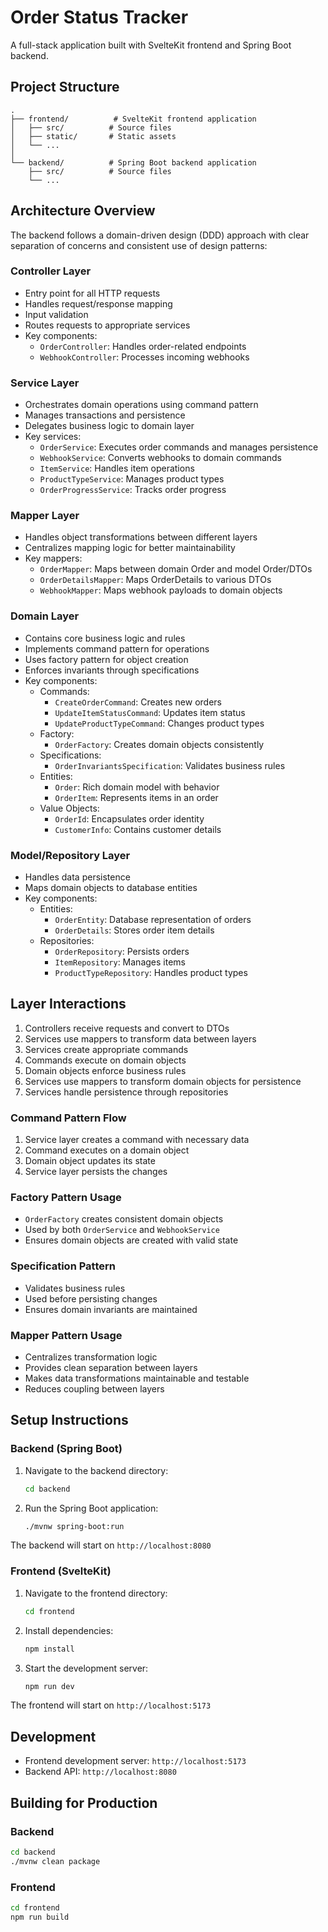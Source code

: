 # Order Status Tracker

A full-stack application built with SvelteKit frontend and Spring Boot backend.

## Project Structure

```
.
├── frontend/          # SvelteKit frontend application
│   ├── src/          # Source files
│   ├── static/       # Static assets
│   └── ...
│
└── backend/          # Spring Boot backend application
    ├── src/          # Source files
    └── ...
```

## Architecture Overview

The backend follows a domain-driven design (DDD) approach with clear separation of concerns and consistent use of design patterns:

### Controller Layer
- Entry point for all HTTP requests
- Handles request/response mapping
- Input validation
- Routes requests to appropriate services
- Key components:
  - `OrderController`: Handles order-related endpoints
  - `WebhookController`: Processes incoming webhooks

### Service Layer
- Orchestrates domain operations using command pattern
- Manages transactions and persistence
- Delegates business logic to domain layer
- Key services:
  - `OrderService`: Executes order commands and manages persistence
  - `WebhookService`: Converts webhooks to domain commands
  - `ItemService`: Handles item operations
  - `ProductTypeService`: Manages product types
  - `OrderProgressService`: Tracks order progress

### Mapper Layer
- Handles object transformations between different layers
- Centralizes mapping logic for better maintainability
- Key mappers:
  - `OrderMapper`: Maps between domain Order and model Order/DTOs
  - `OrderDetailsMapper`: Maps OrderDetails to various DTOs
  - `WebhookMapper`: Maps webhook payloads to domain objects

### Domain Layer
- Contains core business logic and rules
- Implements command pattern for operations
- Uses factory pattern for object creation
- Enforces invariants through specifications
- Key components:
  - Commands:
    - `CreateOrderCommand`: Creates new orders
    - `UpdateItemStatusCommand`: Updates item status
    - `UpdateProductTypeCommand`: Changes product types
  - Factory:
    - `OrderFactory`: Creates domain objects consistently
  - Specifications:
    - `OrderInvariantsSpecification`: Validates business rules
  - Entities:
    - `Order`: Rich domain model with behavior
    - `OrderItem`: Represents items in an order
  - Value Objects:
    - `OrderId`: Encapsulates order identity
    - `CustomerInfo`: Contains customer details

### Model/Repository Layer
- Handles data persistence
- Maps domain objects to database entities
- Key components:
  - Entities:
    - `OrderEntity`: Database representation of orders
    - `OrderDetails`: Stores order item details
  - Repositories:
    - `OrderRepository`: Persists orders
    - `ItemRepository`: Manages items
    - `ProductTypeRepository`: Handles product types

## Layer Interactions

1. Controllers receive requests and convert to DTOs
2. Services use mappers to transform data between layers
3. Services create appropriate commands
4. Commands execute on domain objects
5. Domain objects enforce business rules
6. Services use mappers to transform domain objects for persistence
7. Services handle persistence through repositories

### Command Pattern Flow
1. Service layer creates a command with necessary data
2. Command executes on a domain object
3. Domain object updates its state
4. Service layer persists the changes

### Factory Pattern Usage
- `OrderFactory` creates consistent domain objects
- Used by both `OrderService` and `WebhookService`
- Ensures domain objects are created with valid state

### Specification Pattern
- Validates business rules
- Used before persisting changes
- Ensures domain invariants are maintained

### Mapper Pattern Usage
- Centralizes transformation logic
- Provides clean separation between layers
- Makes data transformations maintainable and testable
- Reduces coupling between layers

## Setup Instructions

### Backend (Spring Boot)

1. Navigate to the backend directory:
   ```bash
   cd backend
   ```

2. Run the Spring Boot application:
   ```bash
   ./mvnw spring-boot:run
   ```

The backend will start on `http://localhost:8080`

### Frontend (SvelteKit)

1. Navigate to the frontend directory:
   ```bash
   cd frontend
   ```

2. Install dependencies:
   ```bash
   npm install
   ```

3. Start the development server:
   ```bash
   npm run dev
   ```

The frontend will start on `http://localhost:5173`

## Development

- Frontend development server: `http://localhost:5173`
- Backend API: `http://localhost:8080`

## Building for Production

### Backend
```bash
cd backend
./mvnw clean package
```

### Frontend
```bash
cd frontend
npm run build
